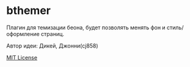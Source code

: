 # bthemer
Плагин для темизации беона, будет позволять менять фон и стиль/оформление страниц.

Автор идеи: Дикей, Джонни(cj858)

<a href="https://github.com/cj858/bthemer/blob/master/LICENSE">MIT License</a>
